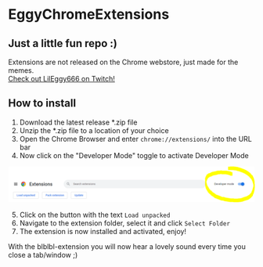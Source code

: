 # EggyChromeExtensions

## Just a little fun repo :)

Extensions are not released on the Chrome webstore, just made for the memes.  
[Check out LilEggy666 on Twitch!](https://twitch.com/lileggy666)

## How to install
1. Download the latest release *.zip file
2. Unzip the *.zip file to a location of your choice
3. Open the Chrome Browser and enter `chrome://extensions/` into the URL bar
4. Now click on the "Developer Mode" toggle to activate Developer Mode

![](/assets/dev-toggle.png)

5. Click on the button with the text `Load unpacked`
6. Navigate to the extension folder, select it and click `Select Folder`
7. The extension is now installed and activated, enjoy!   


With the blblbl-extension you will now hear a lovely sound every time you close a tab/window ;)